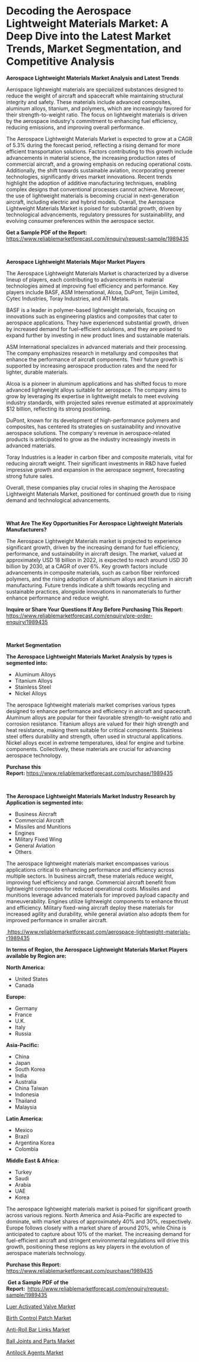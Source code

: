 <p><h1>Decoding the Aerospace Lightweight Materials Market: A Deep Dive into the Latest Market Trends, Market Segmentation, and Competitive Analysis</h1></p><p><strong>Aerospace Lightweight Materials Market Analysis and Latest Trends</strong></p>
<p><p>Aerospace lightweight materials are specialized substances designed to reduce the weight of aircraft and spacecraft while maintaining structural integrity and safety. These materials include advanced composites, aluminum alloys, titanium, and polymers, which are increasingly favored for their strength-to-weight ratio. The focus on lightweight materials is driven by the aerospace industry's commitment to enhancing fuel efficiency, reducing emissions, and improving overall performance.</p><p>The Aerospace Lightweight Materials Market is expected to grow at a CAGR of 5.3% during the forecast period, reflecting a rising demand for more efficient transportation solutions. Factors contributing to this growth include advancements in material science, the increasing production rates of commercial aircraft, and a growing emphasis on reducing operational costs. Additionally, the shift towards sustainable aviation, incorporating greener technologies, significantly drives market innovations. Recent trends highlight the adoption of additive manufacturing techniques, enabling complex designs that conventional processes cannot achieve. Moreover, the use of lightweight materials is becoming crucial in next-generation aircraft, including electric and hybrid models. Overall, the Aerospace Lightweight Materials Market is poised for substantial growth, driven by technological advancements, regulatory pressures for sustainability, and evolving consumer preferences within the aerospace sector.</p></p>
<p><strong>Get a Sample PDF of the Report:&nbsp;</strong> <a href="https://www.reliablemarketforecast.com/enquiry/request-sample/1989435?utm_campaign=1134&utm_medium=2&utm_source=Github&utm_content=ia&utm_term=04112024&utm_id=aerospace-lightweight-materials">https://www.reliablemarketforecast.com/enquiry/request-sample/1989435</a></p>
<p>&nbsp;</p>
<p><strong>Aerospace Lightweight Materials Major Market Players</strong></p>
<p><p>The Aerospace Lightweight Materials Market is characterized by a diverse lineup of players, each contributing to advancements in material technologies aimed at improving fuel efficiency and performance. Key players include BASF, ASM International, Alcoa, DuPont, Teijin Limited, Cytec Industries, Toray Industries, and ATI Metals.</p><p>BASF is a leader in polymer-based lightweight materials, focusing on innovations such as engineering plastics and composites that cater to aerospace applications. They have experienced substantial growth, driven by increased demand for fuel-efficient solutions, and they are poised to expand further by investing in new product lines and sustainable materials.</p><p>ASM International specializes in advanced materials and their processing. The company emphasizes research in metallurgy and composites that enhance the performance of aircraft components. Their future growth is supported by increasing aerospace production rates and the need for lighter, durable materials.</p><p>Alcoa is a pioneer in aluminum applications and has shifted focus to more advanced lightweight alloys suitable for aerospace. The company aims to grow by leveraging its expertise in lightweight metals to meet evolving industry standards, with projected sales revenue estimated at approximately $12 billion, reflecting its strong positioning.</p><p>DuPont, known for its development of high-performance polymers and composites, has centered its strategies on sustainability and innovative aerospace solutions. The company's revenue in aerospace-related products is anticipated to grow as the industry increasingly invests in advanced materials.</p><p>Toray Industries is a leader in carbon fiber and composite materials, vital for reducing aircraft weight. Their significant investments in R&D have fueled impressive growth and expansion in the aerospace segment, forecasting strong future sales.</p><p>Overall, these companies play crucial roles in shaping the Aerospace Lightweight Materials Market, positioned for continued growth due to rising demand and technological advancements.</p></p>
<p>&nbsp;</p>
<p><strong>What Are The Key Opportunities For Aerospace Lightweight Materials Manufacturers?</strong></p>
<p><p>The Aerospace Lightweight Materials market is projected to experience significant growth, driven by the increasing demand for fuel efficiency, performance, and sustainability in aircraft design. The market, valued at approximately USD 18 billion in 2022, is expected to reach around USD 30 billion by 2030, at a CAGR of over 6%. Key growth factors include advancements in composite materials, such as carbon fiber reinforced polymers, and the rising adoption of aluminum alloys and titanium in aircraft manufacturing. Future trends indicate a shift towards recycling and sustainable practices, alongside innovations in nanomaterials to further enhance performance and reduce weight.</p></p>
<p><strong>Inquire or Share Your Questions If Any Before Purchasing This Report:</strong> <a href="https://www.reliablemarketforecast.com/enquiry/pre-order-enquiry/1989435?utm_campaign=1134&utm_medium=2&utm_source=Github&utm_content=ia&utm_term=04112024&utm_id=aerospace-lightweight-materials">https://www.reliablemarketforecast.com/enquiry/pre-order-enquiry/1989435</a></p>
<p>&nbsp;</p>
<p><strong>Market Segmentation</strong></p>
<p><strong>The Aerospace Lightweight Materials Market Analysis by types is segmented into:</strong></p>
<p><ul><li>Aluminum Alloys</li><li>Titanium Alloys</li><li>Stainless Steel</li><li>Nickel Alloys</li></ul></p>
<p><p>The aerospace lightweight materials market comprises various types designed to enhance performance and efficiency in aircraft and spacecraft. Aluminum alloys are popular for their favorable strength-to-weight ratio and corrosion resistance. Titanium alloys are valued for their high strength and heat resistance, making them suitable for critical components. Stainless steel offers durability and strength, often used in structural applications. Nickel alloys excel in extreme temperatures, ideal for engine and turbine components. Collectively, these materials are crucial for advancing aerospace technology.</p></p>
<p><strong>Purchase this Report:&nbsp;</strong><a href="https://www.reliablemarketforecast.com/purchase/1989435?utm_campaign=1134&utm_medium=2&utm_source=Github&utm_content=ia&utm_term=04112024&utm_id=aerospace-lightweight-materials">https://www.reliablemarketforecast.com/purchase/1989435</a></p>
<p>&nbsp;</p>
<p><strong>The Aerospace Lightweight Materials Market Industry Research by Application is segmented into:</strong></p>
<p><ul><li>Business Aircraft</li><li>Commercial Aircraft</li><li>Missiles and Munitions</li><li>Engines</li><li>Military Fixed Wing</li><li>General Aviation</li><li>Others</li></ul></p>
<p><p>The aerospace lightweight materials market encompasses various applications critical to enhancing performance and efficiency across multiple sectors. In business aircraft, these materials reduce weight, improving fuel efficiency and range. Commercial aircraft benefit from lightweight composites for reduced operational costs. Missiles and munitions leverage advanced materials for improved payload capacity and maneuverability. Engines utilize lightweight components to enhance thrust and efficiency. Military fixed-wing aircraft deploy these materials for increased agility and durability, while general aviation also adopts them for improved performance in smaller aircraft.</p></p>
<p><a href="https://www.reliablemarketforecast.com/aerospace-lightweight-materials-r1989435?utm_campaign=1134&utm_medium=2&utm_source=Github&utm_content=ia&utm_term=04112024&utm_id=aerospace-lightweight-materials">&nbsp;https://www.reliablemarketforecast.com/aerospace-lightweight-materials-r1989435</a></p>
<p><strong>In terms of Region, the Aerospace Lightweight Materials Market Players available by Region are:</strong></p>
<p>
    <p> <strong> North America: </strong>
        <ul>
            <li>United States</li>
            <li>Canada</li>
        </ul>
        </p> 
    <p> <strong> Europe: </strong>
        <ul>
            <li>Germany</li>
            <li>France</li>
            <li>U.K.</li>
            <li>Italy</li>
            <li>Russia</li>
        </ul>
        </p> 
    <p> <strong> Asia-Pacific: </strong>
        <ul>
            <li>China</li>
            <li>Japan</li>
            <li>South Korea</li>
            <li>India</li>
            <li>Australia</li>
            <li>China Taiwan</li>
            <li>Indonesia</li>
            <li>Thailand</li>
            <li>Malaysia</li>
        </ul>
        </p> 
    <p> <strong> Latin America: </strong>
        <ul>
            <li>Mexico</li>
            <li>Brazil</li>
            <li>Argentina Korea</li>
            <li>Colombia</li>
        </ul>
        </p> 
    <p> <strong> Middle East & Africa: </strong>
        <ul>
            <li>Turkey</li>
            <li>Saudi</li>
            <li>Arabia</li>
            <li>UAE</li>
            <li>Korea</li>
        </ul>
    </p>
    </p>
<p><p>The aerospace lightweight materials market is poised for significant growth across various regions. North America and Asia-Pacific are expected to dominate, with market shares of approximately 40% and 30%, respectively. Europe follows closely with a market share of around 20%, while China is anticipated to capture about 10% of the market. The increasing demand for fuel-efficient aircraft and stringent environmental regulations will drive this growth, positioning these regions as key players in the evolution of aerospace materials technology.</p></p>
<p><strong>Purchase this Report: </strong><a href="https://www.reliablemarketforecast.com/purchase/1989435?utm_campaign=1134&utm_medium=2&utm_source=Github&utm_content=ia&utm_term=04112024&utm_id=aerospace-lightweight-materials">https://www.reliablemarketforecast.com/purchase/1989435</a></p>
<p>&nbsp;<strong>Get a Sample PDF of the Report:&nbsp;&nbsp;</strong><a href="https://www.reliablemarketforecast.com/enquiry/request-sample/1989435?utm_campaign=1134&utm_medium=2&utm_source=Github&utm_content=ia&utm_term=04112024&utm_id=aerospace-lightweight-materials">https://www.reliablemarketforecast.com/enquiry/request-sample/1989435</a></p>
<p><strong></strong></p>
<p><p><a href="https://issuu.com/reportprime-2/docs/luer-activated-valve-market-size-20_4d925441a851d0?utm_campaign=1134&utm_medium=2&utm_source=Github&utm_content=ia&utm_term=04112024&utm_id=aerospace-lightweight-materials">Luer Activated Valve Market</a></p><p><a href="https://issuu.com/reportprime-2/docs/birth-control-patch-market-size-203_a4758467907d23?utm_campaign=1134&utm_medium=2&utm_source=Github&utm_content=ia&utm_term=04112024&utm_id=aerospace-lightweight-materials">Birth Control Patch Market</a></p><p><a href="https://github.com/karolinec5dqui/Market-Research-Report-List-1/blob/main/anti-roll-bar-links-market.md?utm_campaign=1134&utm_medium=2&utm_source=Github&utm_content=ia&utm_term=04112024&utm_id=aerospace-lightweight-materials">Anti-Roll Bar Links Market</a></p><p><a href="https://github.com/mosmentrcqn/Market-Research-Report-List-1/blob/main/ball-joints-and-parts-market.md?utm_campaign=1134&utm_medium=2&utm_source=Github&utm_content=ia&utm_term=04112024&utm_id=aerospace-lightweight-materials">Ball Joints and Parts Market</a></p><p><a href="https://github.com/malika4dt4reta/Market-Research-Report-List-1/blob/main/antilock-agents-market.md?utm_campaign=1134&utm_medium=2&utm_source=Github&utm_content=ia&utm_term=04112024&utm_id=aerospace-lightweight-materials">Antilock Agents Market</a></p></p>